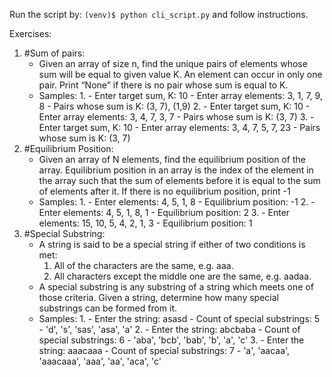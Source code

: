 Run the script by:
`(venv)$ python cli_script.py`
and follow instructions.

Exercises:
1. #Sum of pairs:
    - Given an array of size n, find the unique pairs of elements whose sum will be equal to given value K. An element can occur in only one pair. Print “None” if there is no pair whose sum is equal to K.
    - Samples:
        1. 
            - Enter target sum, K: 10
            - Enter array elements: 3, 1, 7, 9, 8
            - Pairs whose sum is K: (3, 7), (1,9)
        2. 
            - Enter target sum, K: 10
            - Enter array elements: 3, 4, 7, 3, 7
            - Pairs whose sum is K: (3, 7)
        3. 
            - Enter target sum, K: 10
            - Enter array elements: 3, 4, 7, 5, 7, 23
            - Pairs whose sum is K: (3, 7)
2. #Equilibrium Position:
    - Given an array of N elements, find the equilibrium position of the array. Equilibrium position in an array is the index of the element in the array such that the sum of elements before it is equal to the sum of elements after it. If there is no equilibrium position, print -1
    - Samples:
        1.
            - Enter elements: 4, 5, 1, 8 
            - Equilibrium position: -1
        2.
            - Enter elements: 4, 5, 1, 8, 1
            - Equilibrium position: 2
        3.
            - Enter elements: 15, 10, 5, 4, 2, 1, 3
            - Equilibrium position: 1
3. #Special Substring:
    - A string is said to be a special string if either of two conditions is met:
        1. All of the characters are the same, e.g. aaa.
        2. All characters except the middle one are the same, e.g. aadaa.
    - A special substring is any substring of a string which meets one of those criteria. Given a string, determine how many special substrings can be formed from it.
    - Samples:
        1.
            - Enter the string: asasd
            - Count of special substrings: 5
            - 'd', 's', 'sas', 'asa', 'a'
        2.
            - Enter the string: abcbaba
            - Count of special substrings: 6
            - 'aba', 'bcb', 'bab', 'b', 'a', 'c'
        3. 
            - Enter the string: aaacaaa
            - Count of special substrings: 7
            - 'a', 'aacaa', 'aaacaaa', 'aaa', 'aa', 'aca', 'c'